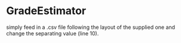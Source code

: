 # GradeEstimator
simply feed in a .csv file following the layout of the supplied one and change the separating value (line 10).
